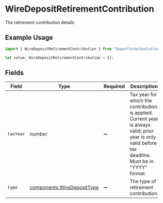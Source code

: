 # WireDepositRetirementContribution

The retirement contribution details

## Example Usage

```typescript
import { WireDepositRetirementContribution } from "@apexfintechsolutions/ascend-sdk/models/components";

let value: WireDepositRetirementContribution = {};
```

## Fields

| Field                                                                                                                                                 | Type                                                                                                                                                  | Required                                                                                                                                              | Description                                                                                                                                           | Example                                                                                                                                               |
| ----------------------------------------------------------------------------------------------------------------------------------------------------- | ----------------------------------------------------------------------------------------------------------------------------------------------------- | ----------------------------------------------------------------------------------------------------------------------------------------------------- | ----------------------------------------------------------------------------------------------------------------------------------------------------- | ----------------------------------------------------------------------------------------------------------------------------------------------------- |
| `taxYear`                                                                                                                                             | *number*                                                                                                                                              | :heavy_minus_sign:                                                                                                                                    | Tax year for which the contribution is applied. Current year is always valid; prior year is only valid before tax deadline. Must be in "YYYY" format. | 2024                                                                                                                                                  |
| `type`                                                                                                                                                | [components.WireDepositType](../../models/components/wiredeposittype.md)                                                                              | :heavy_minus_sign:                                                                                                                                    | The type of retirement contribution.                                                                                                                  | REGULAR                                                                                                                                               |